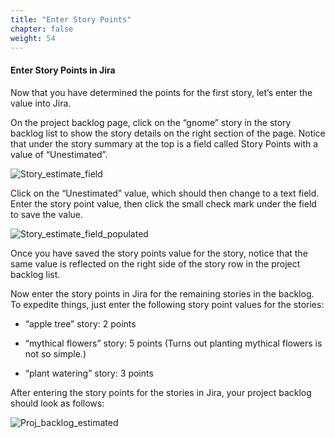 ```yaml
---
title: "Enter Story Points"
chapter: false
weight: 54
---
```


#### Enter Story Points in Jira

Now that you have determined the points for the first story, let’s enter the value into Jira.

On the project backlog page, click on the “gnome” story in the story backlog list to show the story details on the right section of the page.  Notice that under the story summary at the top is a field called Story Points with a value of “Unestimated”.

![Story_estimate_field](/images/50_Estimating/Story_estimate_field.png)

Click on the “Unestimated” value, which should then change to a text field.  Enter the story point value, then click the small check mark under the field to save the value.

![Story_estimate_field_populated](/images/50_Estimating/Story_estimate_field_populated.png)

Once you have saved the story points value for the story, notice that the same value is reflected on the right side of the story row in the project backlog list.

Now enter the story points in Jira for the remaining stories in the backlog.  To expedite things, just enter the following story point values for the stories:

- “apple tree” story:  2 points

- “mythical flowers” story:  5 points  (Turns out planting mythical flowers is not so simple.)

- “plant watering” story:  3 points

After entering the story points for the stories in Jira, your project backlog should look as follows:

![Proj_backlog_estimated](/images/50_Estimating/Proj_backlog_estimated.png)
